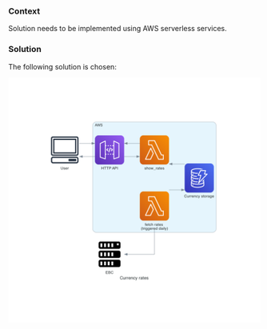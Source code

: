 ### Context
Solution needs to be implemented using AWS serverless services.

### Solution
The following solution is chosen:

![Resources diagram](resources/001-diagram.png "Resources diagram")
